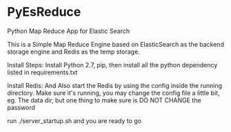 PyEsReduce
==========

Python Map Reduce App for Elastic Search

This is a Simple Map Reduce Engine based on ElasticSearch as the backend storage engine and Redis as the temp storage.

Install Steps:
Install Python 2.7, pip, then install all the python dependency listed in requirements.txt

Install Redis:
And Also start the Redis by using the config inside the running directory.
Make sure it's running, you may change the config file a little bit, eg. The data dir, but one thing to make sure is DO NOT CHANGE the password

run ./server_startup.sh and you are ready to go


